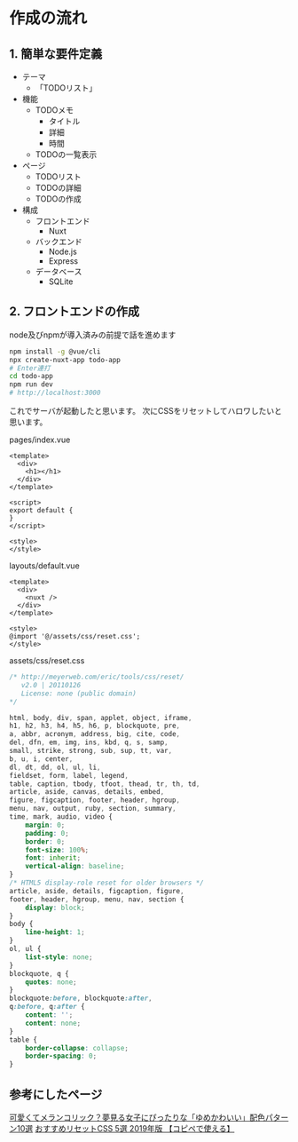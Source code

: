 # 作成の流れ

## 1. 簡単な要件定義

- テーマ
  - 「TODOリスト」
- 機能
  - TODOメモ
    - タイトル
    - 詳細
    - 時間
  - TODOの一覧表示
- ページ
  - TODOリスト
  - TODOの詳細
  - TODOの作成
- 構成
  - フロントエンド
    - Nuxt
  - バックエンド
    - Node.js
    - Express
  - データベース
    - SQLite

## 2. フロントエンドの作成

node及びnpmが導入済みの前提で話を進めます

```bash
npm install -g @vue/cli
npx create-nuxt-app todo-app
# Enter連打
cd todo-app
npm run dev
# http://localhost:3000
```

これでサーバが起動したと思います。
次にCSSをリセットしてハロワしたいと思います。

pages/index.vue

```html:pages/index.vue
<template>
  <div>
    <h1></h1>
  </div>
</template>

<script>
export default {
}
</script>

<style>
</style>
```

layouts/default.vue

```html:layouts/default.vue
<template>
  <div>
    <nuxt />
  </div>
</template>

<style>
@import '@/assets/css/reset.css';
</style>
```

assets/css/reset.css

```css:assets/css/reset.css
/* http://meyerweb.com/eric/tools/css/reset/
   v2.0 | 20110126
   License: none (public domain)
*/

html, body, div, span, applet, object, iframe,
h1, h2, h3, h4, h5, h6, p, blockquote, pre,
a, abbr, acronym, address, big, cite, code,
del, dfn, em, img, ins, kbd, q, s, samp,
small, strike, strong, sub, sup, tt, var,
b, u, i, center,
dl, dt, dd, ol, ul, li,
fieldset, form, label, legend,
table, caption, tbody, tfoot, thead, tr, th, td,
article, aside, canvas, details, embed,
figure, figcaption, footer, header, hgroup,
menu, nav, output, ruby, section, summary,
time, mark, audio, video {
    margin: 0;
    padding: 0;
    border: 0;
    font-size: 100%;
    font: inherit;
    vertical-align: baseline;
}
/* HTML5 display-role reset for older browsers */
article, aside, details, figcaption, figure,
footer, header, hgroup, menu, nav, section {
    display: block;
}
body {
    line-height: 1;
}
ol, ul {
    list-style: none;
}
blockquote, q {
    quotes: none;
}
blockquote:before, blockquote:after,
q:before, q:after {
    content: '';
    content: none;
}
table {
    border-collapse: collapse;
    border-spacing: 0;
}
```

## 参考にしたページ

[可愛くてメランコリック？夢見る女子にぴったりな「ゆめかわいい」配色パターン10選](https://t1200.jp/blog/design/design_tips/8905.html)
[おすすめリセットCSS 5選 2019年版 【コピペで使える】](http://shiru-web.com/2017/04/21/01-26/)
